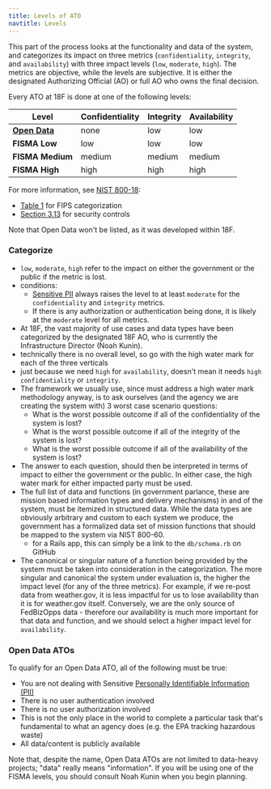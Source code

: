 ```yaml
---
title: Levels of ATO
navtitle: Levels
---
```


This part of the process looks at the functionality and data of the system, and categorizes its impact on three metrics (`confidentiality`, `integrity`, and `availability`) with three impact levels (`low`, `moderate`, `high`). The metrics are objective, while the levels are subjective. It is either the designated Authorizing Official (AO) or full AO who owns the final decision.

Every ATO at 18F is done at one of the following levels:

Level | Confidentiality | Integrity | Availability
--- | --- | --- | ---
**[Open Data](#open-data-atos)** | none | low | low
**FISMA Low** | low | low | low
**FISMA Medium** | medium | medium | medium
**FISMA High** | high | high | high

For more information, see [NIST 800-18](http://csrc.nist.gov/publications/nistpubs/800-18-Rev1/sp800-18-Rev1-final.pdf):

* [Table 1](http://csrc.nist.gov/publications/nistpubs/800-18-Rev1/sp800-18-Rev1-final.pdf#page=27) for FIPS categorization
* [Section 3.13](http://csrc.nist.gov/publications/nistpubs/800-18-Rev1/sp800-18-Rev1-final.pdf#page=31) for security controls

Note that Open Data won't be listed, as it was developed within 18F.

### Categorize

* `low`, `moderate`, `high` refer to the impact on either the government or the public if the metric is lost.
* conditions:
    * [Sensitive PII](../../security/pii/) always raises the level to at least `moderate` for the `confidentiality` and `integrity` metrics.
    * If there is any authorization or authentication being done, it is likely at the `moderate` level for all metrics.
* At 18F, the vast majority of use cases and data types have been categorized by the designated 18F AO, who is currently the Infrastructure Director (Noah Kunin).
* technically there is no overall level, so go with the high water mark for each of the three verticals
* just because we need `high` for `availability`, doesn't mean it needs `high` `confidentiality` or `integrity`.
* The framework we usually use, since must address a high water mark methodology anyway, is to ask ourselves (and the agency we are creating the system with) 3 worst case scenario questions:
    * What is the worst possible outcome if all of the confidentiality of the system is lost?
    * What is the worst possible outcome if all of the integrity of the system is lost?
    * What is the worst possible outcome if all of the availability of the system is lost?
* The answer to each question, should then be interpreted in terms of impact to either the government or the public. In either case, the high water mark for either impacted party must be used.
* The full list of data and functions (in government parlance, these are mission based information types and delivery mechanisms) in and of the system, must be itemized in structured data. While the data types are obviously arbitrary and custom to each system we produce, the government has a formalized data set of mission functions that should be mapped to the system via NIST 800-60.
    * for a Rails app, this can simply be a link to the `db/schema.rb` on GitHub
* The canonical or singular nature of a function being provided by the system must be taken into consideration in the categorization. The more singular and canonical the system under evaluation is, the higher the impact level (for any of the three metrics). For example, if we re-post data from weather.gov, it is less impactful for us to lose availability than it is for weather.gov itself. Conversely, we are the only source of FedBizOpps data - therefore our availability is much more important for that data and function, and we should select a higher impact level for `availability`.

### Open Data ATOs

To qualify for an Open Data ATO, all of the following must be true:

* You are not dealing with Sensitive [Personally Identifiable Information (PII)](../../security/pii/)
* There is no user authentication involved
* There is no user authorization involved
* This is not the only place in the world to complete a particular task that's fundamental to what an agency does (e.g. the EPA tracking hazardous waste)
* All data/content is publicly available

Note that, despite the name, Open Data ATOs are not limited to data-heavy projects; "data" really means "information". If you will be using one of the FISMA levels, you should consult Noah Kunin when you begin planning.
